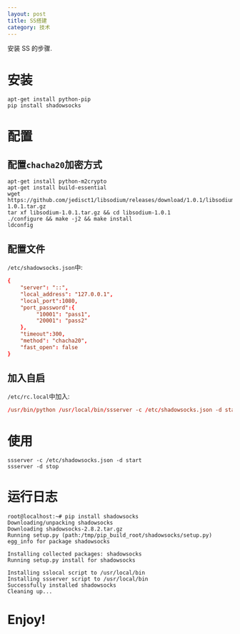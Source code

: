 ```yaml
---
layout: post
title: SS搭建
category: 技术
---
```

安装 SS 的步骤.

# 安装

```shell
apt-get install python-pip
pip install shadowsocks
```

# 配置

## 配置`chacha20`加密方式

```shell
apt-get install python-m2crypto
apt-get install build-essential
wget https://github.com/jedisct1/libsodium/releases/download/1.0.1/libsodium-1.0.1.tar.gz
tar xf libsodium-1.0.1.tar.gz && cd libsodium-1.0.1
./configure && make -j2 && make install
ldconfig
```

## 配置文件

`/etc/shadowsocks.json`中:

```conf
{
    "server": "::",
    "local_address": "127.0.0.1",
    "local_port":1080,
    "port_password":{
         "10001": "pass1",
         "20001": "pass2"
    },
    "timeout":300,
    "method": "chacha20",
    "fast_open": false
}
```

## 加入自启
`/etc/rc.local`中加入:

```conf
/usr/bin/python /usr/local/bin/ssserver -c /etc/shadowsocks.json -d start
```

# 使用

```shell
ssserver -c /etc/shadowsocks.json -d start
ssserver -d stop
```

# 运行日志

```shell
root@localhost:~# pip install shadowsocks
Downloading/unpacking shadowsocks
Downloading shadowsocks-2.8.2.tar.gz
Running setup.py (path:/tmp/pip_build_root/shadowsocks/setup.py) egg_info for package shadowsocks

Installing collected packages: shadowsocks
Running setup.py install for shadowsocks

Installing sslocal script to /usr/local/bin
Installing ssserver script to /usr/local/bin
Successfully installed shadowsocks
Cleaning up...
```

# Enjoy!
